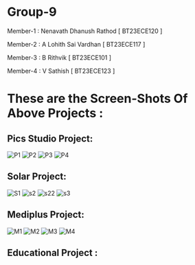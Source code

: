 # Group-9
Member-1 : Nenavath Dhanush Rathod [ BT23ECE120 ]

Member-2 : A Lohith Sai Vardhan [ BT23ECE117 ] 

Member-3 : B Rithvik [ BT23ECE101 ]

Member-4 : V Sathish [ BT23ECE123 ]


# These are the Screen-Shots Of Above Projects :
## Pics Studio Project:
![P1](https://github.com/user-attachments/assets/47dccb77-80f3-4289-b1ca-d219e6eab562)
![P2](https://github.com/user-attachments/assets/fd54974a-0cb7-4209-b0af-f4f04cfc2c8d)
![P3](https://github.com/user-attachments/assets/c3144956-1394-4909-9cd6-eaa0e6f5c41e)
![P4](https://github.com/user-attachments/assets/8509afcd-4385-454d-967b-de23714519db)

## Solar Project:
![S1](https://github.com/user-attachments/assets/40743ee3-17a3-405d-be37-4398e886ea5f)
![s2](https://github.com/user-attachments/assets/12032fa1-de38-4328-b7d2-2fdd989b77df)
![s22](https://github.com/user-attachments/assets/1fe47336-d288-4197-93d4-a3712109b4ac)
![s3](https://github.com/user-attachments/assets/25ccf973-18bb-4668-8ab0-fd35ed8d1075)

## Mediplus Project:
![M1](https://github.com/user-attachments/assets/7aa21027-e38b-403e-8f92-498c6aa7e19c)
![M2](https://github.com/user-attachments/assets/f3e9a62c-f26f-4d53-9b81-cd40dfad416e)
![M3](https://github.com/user-attachments/assets/1e00a8ef-cadc-41a6-8a51-81c8ccc26d8f)
![M4](https://github.com/user-attachments/assets/065cc88c-75d4-4840-ad6e-40a37a19462d)

## Educational Project :








